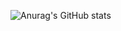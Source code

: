 ![Anurag's GitHub stats](https://github-readme-stats.vercel.app/api?username=ExistCode&show_icons=true&theme=dracula)

